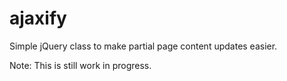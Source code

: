 ajaxify
=======

Simple jQuery class to make partial page content updates easier.

Note: This is still work in progress.
